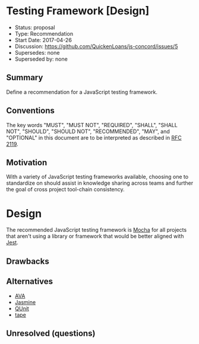 # Testing Framework [Design]

  - Status: proposal
  - Type: Recommendation
  - Start Date: 2017-04-26
  - Discussion: https://github.com/QuickenLoans/js-concord/issues/5
  - Supersedes: none
  - Superseded by: none

## Summary

Define a recommendation for a JavaScript testing framework.

## Conventions

The key words "MUST", "MUST NOT", "REQUIRED", "SHALL", "SHALL NOT", "SHOULD",
"SHOULD NOT", "RECOMMENDED", "MAY", and "OPTIONAL" in this document are to be
interpreted as described in [RFC 2119](http://tools.ietf.org/html/rfc2119).

## Motivation

With a variety of JavaScript testing frameworks available, choosing one to
standardize on should assist in knowledge sharing across teams and further the
goal of cross project tool-chain consistency.

# Design

The recommended JavaScript testing framework is [Mocha] for all projects that aren't
using a library or framework that would be better aligned with [Jest].

## Drawbacks

## Alternatives

* [AVA]
* [Jasmine]
* [QUnit]
* [tape]

## Unresolved (questions)

[AVA]: https://github.com/avajs/ava
[Jasmine]: https://jasmine.github.io
[Jest]: https://facebook.github.io/jest/
[Mocha]: http://mochajs.org/
[QUnit]: https://qunitjs.com
[tape]: https://github.com/substack/tape
